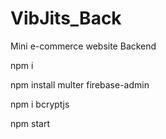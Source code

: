 # VibJits_Back
Mini e-commerce website Backend

npm i

npm install multer firebase-admin

npm i bcryptjs

npm start
